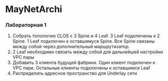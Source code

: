 # MayNetArchi
### Лабораторная 1
1. Собрать топологию CLOS с 3 Spine и 4 Leaf. 3 Leaf подключены к 2 Spine. 1 Leaf подключен к оставшемуся Spine. Все Spine связаны между собой через дополнительный маршрутизатор.
2. 2 Leaf необходимо связать между собой для дальнейшей настройки VPC пары
3. Добавить 3 клиента будущей фабрики. Один клиент подключен к VPC паре. Остальные клиенты подключены к оставшимся Leaf
4. Распределить адресное пространство для Underlay сети

